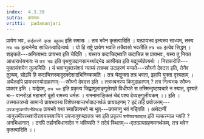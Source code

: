 ```yaml
---
index:  4.3.39
sutra:  प्रायभवः
vritti:  padamanjari
---
```


प्रायेण भवः, `कर्तृकरणे कृता बहुलम्` इति समासः ।
तत्र भवेन कृतत्वादिति । यत्प्रायभव इत्यस्य साध्यम्, तस्य `तत्र भवः` इत्यनेनैव साधितत्वादित्यर्थः । यो हि राष्ट्रे प्रायेण भवति तत्रैवासो भवतीति `तत्र भवः` इत्येव सिद्धम् । शङ्कते---अनित्यभवः प्रायभव इति चेदिति । यस्तत्र कदाचिद्भवति कदाचिन्न स प्रायभवः, यस्य तु नियत आधाराधेयभावः स `तत्र भवः` इति पृथगुपादानसामर्थ्याद्भेद आश्रीयत इति यद्युच्येतेत्यर्थः । निराकरोति---मुक्तसंशयेन तुल्यमिति । यं भवान्मुक्तसंशयं न्याय्यं तत्रभव उदाहरणं मन्यते---स्रौघ्नो देवदत्त इति, तेनैव तुल्यम्, सोऽपि हि कदाचित्तस्मादुदक्देशादभिनिष्क्रामति । तत्र चेद्युक्ता तत्र भवता, इहापि युक्ता दृश्यताम् । अथैतदपि प्रायभवस्योदाहरणम्---स्रौघ्नो देवदत्त इति । तत्रभवनस्य किमुदाहरणम् ? तत्र नित्यभवः स्रौघ्नः प्राकार इति । यद्येवम्, `तत्र भवः` इति प्रकृत्य जिह्वामूलाङ्गुलेश्छो विधीयते स तस्मिन्दृष्टापचारे न स्यात्, दृश्यते च--
वानरोऽहं महाभागे दूतो रामस्य धर्मतः ।
रामनामाङ्कितं चेदं पश्य देव्यङ्गुलीयकम् ।। इति ।
तस्मात्तत्रभवे सामान्ये प्रायभवस्य विशेषस्यान्तर्भावादनर्थकं प्रायग्रहणम् ? इदं तर्हि प्रयोजनम्---`उपजानूपकर्णोपनीवेष्ठक्` प्रायभवे यथा स्यान्नित्यभवे मा भूत्---उपजानु भवं गड्विति । अथेदानीं जानुसमीपस्थशरीरावययववाचिन उपजानुशब्दात्तत्र भव इति प्रकृत्य `शरीरावयवाद्यत्` इति यत्कस्मान्न भवति ? अनभिधानात् । ठगपि तर्ह्यनबिधानादेव न भविष्यति ? तदेवं स्थितम्---एतत्प्रायग्रहणमनर्थकम्, तत्र भवेन कृतत्वादिति ।।
